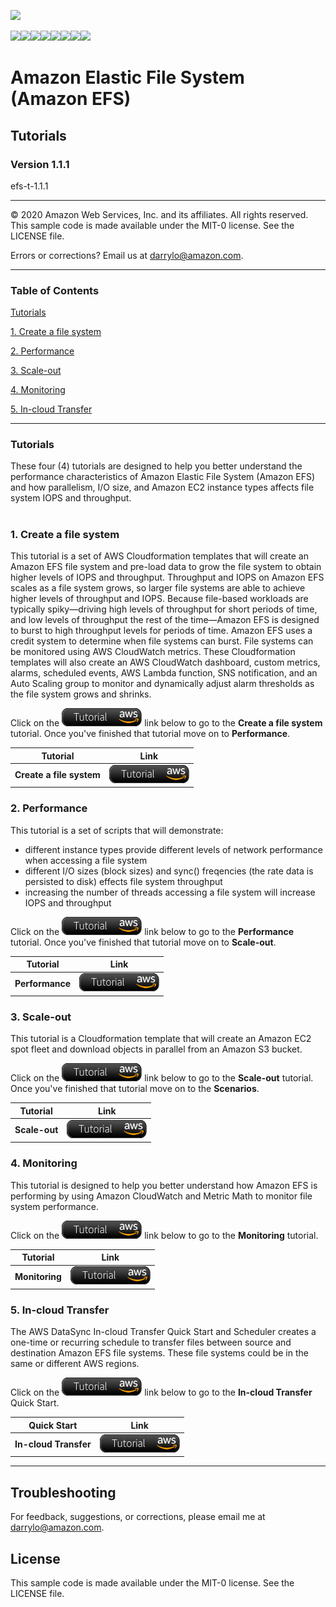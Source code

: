 ![](https://s3.amazonaws.com/aws-us-east-1/tutorial/AWS_logo_PMS_300x180.png)

![](https://s3.amazonaws.com/aws-us-east-1/tutorial/100x100_benefit_available.png)![](https://s3.amazonaws.com/aws-us-east-1/tutorial/100x100_benefit_ingergration.png)![](https://s3.amazonaws.com/aws-us-east-1/tutorial/100x100_benefit_ecryption-lock.png)![](https://s3.amazonaws.com/aws-us-east-1/tutorial/100x100_benefit_fully-managed.png)![](https://s3.amazonaws.com/aws-us-east-1/tutorial/100x100_benefit_lowcost-affordable.png)![](https://s3.amazonaws.com/aws-us-east-1/tutorial/100x100_benefit_performance.png)![](https://s3.amazonaws.com/aws-us-east-1/tutorial/100x100_benefit_scalable.png)![](https://s3.amazonaws.com/aws-us-east-1/tutorial/100x100_benefit_storage.png)

# **Amazon Elastic File System (Amazon EFS)**

## Tutorials

### Version 1.1.1

efs-t-1.1.1

---

© 2020 Amazon Web Services, Inc. and its affiliates. All rights reserved.
This sample code is made available under the MIT-0 license. See the LICENSE file.

Errors or corrections? Email us at [darrylo@amazon.com](mailto:darrylo@amazon.com).

---

### Table of Contents  
[Tutorials](#tutorials) 

[1. Create a file system](#1-create-a-file-system) 

[2. Performance](#2-performance) 

[3. Scale-out](#3-scale-out)

[4. Monitoring](#4-monitoring)

[5. In-cloud Transfer](#5-in-cloud-transfer)

---

### Tutorials

These four (4) tutorials are designed to help you better understand the performance characteristics of Amazon Elastic File System (Amazon EFS) and how parallelism, I/O size, and Amazon EC2 instance types affects file system IOPS and throughput.
#
### 1. Create a file system
This tutorial is a set of AWS Cloudformation templates that will create an Amazon EFS file system and pre-load data to grow the file system to obtain higher levels of IOPS and throughput. Throughput and IOPS on Amazon EFS scales as a file system grows, so larger file systems are able to achieve higher levels of throughput and IOPS. Because file-based workloads are typically spiky—driving high levels of throughput for short periods of time, and low levels of throughput the rest of the time—Amazon EFS is designed to burst to high throughput levels for periods of time. Amazon EFS uses a credit system to determine when file systems can burst. File systems can be monitored using AWS CloudWatch metrics. These Cloudformation templates will also create an AWS CloudWatch dashboard, custom metrics, alarms, scheduled events, AWS Lambda function, SNS notification, and an Auto Scaling group to monitor and dynamically adjust alarm thresholds as the file system grows and shrinks.

Click on the ![](/images/efs_tutorial.png) link below to go to the **Create a file system** tutorial. Once you've finished that tutorial move on to **Performance**.

| Tutorial | Link
| --- | ---
| **Create a file system** | [![](/images/efs_tutorial.png)](/create-file-system) |

### 2. Performance
This tutorial is a set of scripts that will demonstrate:
- different instance types provide different levels of network performance when accessing a file system
- different I/O sizes (block sizes) and sync() freqencies (the rate data is persisted to disk) effects file system throughput
- increasing the number of threads accessing a file system will increase IOPS and throughput

Click on the ![](/images/efs_tutorial.png) link below to go to the **Performance** tutorial. Once you've finished that tutorial move on to **Scale-out**.

| Tutorial | Link
| --- | ---
| **Performance** | [![](/images/efs_tutorial.png)](/performance) |


### 3. Scale-out
This tutorial is a Cloudformation template that will create an Amazon EC2 spot fleet and download objects in parallel from an Amazon S3 bucket.

Click on the ![](/images/efs_tutorial.png) link below to go to the **Scale-out** tutorial. Once you've finished that tutorial move on to the **Scenarios**.

| Tutorial | Link
| --- | ---
| **Scale-out** | [![](/images/efs_tutorial.png)](/scale-out) |

### 4. Monitoring
This tutorial is designed to help you better understand how Amazon EFS is performing by using Amazon CloudWatch and Metric Math to monitor file system performance.

Click on the ![](/images/efs_tutorial.png) link below to go to the **Monitoring** tutorial.

| Tutorial | Link
| --- | ---
| **Monitoring** | [![](/images/efs_tutorial.png)](/monitoring) |

### 5. In-cloud Transfer
The AWS DataSync In-cloud Transfer Quick Start and Scheduler creates a one-time or recurring schedule to transfer files between source and destination Amazon EFS file systems. These file systems could be in the same or different AWS regions.

Click on the ![](/images/efs_tutorial.png) link below to go to the **In-cloud Transfer** Quick Start.

| Quick Start | Link
| --- | ---
| **In-cloud Transfer** | [![](/images/efs_tutorial.png)](/in-cloud-transfer) |


---

## Troubleshooting


For feedback, suggestions, or corrections, please email me at [darrylo@amazon.com](mailto:darrylo@amazon.com).


## License

This sample code is made available under the MIT-0 license. See the LICENSE file.
